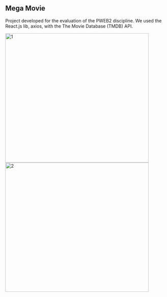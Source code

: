 ## Mega Movie
Project developed for the evaluation of the PWEB2 discipline. We used the React.js lib, axios, with the The Movie Database (TMDB) API.

<a data-flickr-embed="true" href="https://www.flickr.com/photos/197682482@N03/52695348380/in/dateposted-public/" title="1"><img src="https://live.staticflickr.com/65535/52695348380_63064fd126_c.jpg" width="450" height="406" alt="1"></a><a data-flickr-embed="true" href="https://www.flickr.com/photos/197682482@N03/52695201449/in/dateposted-public/" title="2"><img src="https://live.staticflickr.com/65535/52695201449_b7ebf7b3c4_c.jpg" width="450" height="406" alt="2"></a>
